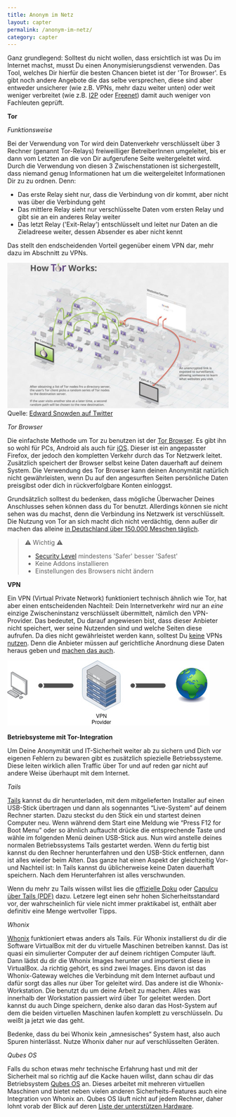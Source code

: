 ```yaml
---
title: Anonym im Netz
layout: capter
permalink: /anonym-im-netz/
category: capter
---
```

Ganz grundlegend: Solltest du nicht wollen, dass ersichtlich ist was Du im Internet machst, musst Du einen Anonymisierungsdienst verwenden. Das Tool, welches Dir hierfür die besten Chancen bietet ist der 'Tor Browser'. Es gibt noch andere Angebote die das selbe versprechen, diese sind aber entweder unsicherer (wie z.B. VPNs, mehr dazu weiter unten) oder weit weniger verbreitet (wie z.B. [I2P](https://geti2p.net/de/) oder [Freenet](https://freenetproject.org/)) damit auch weniger von Fachleuten geprüft.

**Tor**

_Funktionsweise_

Bei der Verwendung von Tor wird dein Datenverkehr verschlüsselt über 3 Rechner (genannt Tor-Relays) freiweilliger BetreiberInnen umgeleitet, bis er dann vom Letzten an die von Dir aufgerufene Seite weitergeleitet wird. Durch die Verwendung von diesen 3 Zwischenstationen ist sichergestellt, dass niemand genug Informationen hat um die weitergeleitet Informationen Dir zu zu ordnen. Denn:

 - Das erste Relay sieht nur, dass die Verbindung von dir kommt, aber nicht was über die Verbindung geht
 - Das mittlere Relay sieht nur verschlüsselte Daten vom ersten Relay und gibt sie an ein anderes Relay weiter
 - Das letzt Relay  ('Exit-Relay') entschlüsselt und leitet nur Daten an die Zieladreese weiter, dessen Absender es aber nicht kennt

Das stellt den endscheidenden Vorteil gegenüber einem VPN dar, mehr dazu im Abschnitt zu VPNs. 

![](../assets/posts/howtorworks.jpg)<br>
Quelle: [Edward Snowden auf Twitter](https://twitter.com/Snowden/status/653587720598626304)

_Tor Browser_

Die einfachste Methode um Tor zu benutzen ist der [Tor Browser](https://www.torproject.org/). Es gibt ihn so wohl für PCs, Android als auch für [iOS](https://apps.apple.com/de/app/onion-browser/id519296448). Dieser ist ein angepasster Firefox, der jedoch den kompletten Verkehr durch das Tor Netzwerk leitet. Zusätzlich speichert der Browser selbst keine Daten dauerhaft auf deinem System. Die Verwendung des Tor Browser kann deinen Anonymität natürlich nicht gewährleisten, wenn Du auf den angesurften Seiten persönliche Daten preisgibst oder dich in rückverfolgbare Konten einloggst.

Grundsätzlich solltest du bedenken, dass mögliche Überwacher Deines Anschlusses sehen können dass du Tor benutzt. Allerdings können sie nicht sehen was du machst, denn die Verbindung ins Netzwerk ist verschlüsselt. Die Nutzung von Tor an sich macht dich nicht verdächtig, denn außer dir machen das alleine [in Deutschland über 150.000 Meschen täglich](https://metrics.torproject.org/userstats-relay-country.html?country=de&events=off).

> ⚠ Wichtig ⚠<br>
> - [Security Level](https://tb-manual.torproject.org/security-settings/) mindestens 'Safer' besser 'Safest'
> - Keine Addons installieren
> - Einstellungen des Browsers nicht ändern

**VPN**

Ein VPN (Virtual Private Network) funktioniert technisch ähnlich wie Tor, hat aber einen entscheidenden Nachteil: Dein Internetverkehr wird nur an _eine_ einzige Zwischeninstanz verschlüsselt übermittelt, nämlich den VPN-Provider. Das bedeutet, Du darauf angewiesen bist, dass dieser Anbieter nicht speichert, wer seine Nutzenden sind und welche Seiten diese aufrufen. Da dies nicht gewährleistet werden kann, solltest Du [keine](https://gist.github.com/joepie91/5a9909939e6ce7d09e29) VPNs [nutzen](https://schub.wtf/blog/2019/04/08/very-precarious-narrative.html). Denn die Anbieter müssen auf gerichtliche Anordnung diese Daten heraus geben und [machen das auch](https://www.theregister.com/2011/09/26/hidemyass_lulzsec_controversy/).

![](../assets/posts/vpn.jpg)

**Betriebsysteme mit Tor-Integration**

Um Deine Anonymität und IT-Sicherheit weiter ab zu sichern und Dich vor eigenen Fehlern zu bewaren gibt es zusätzlich spiezielle Betriebssysteme. Diese leiten wirklich allen Traffic über Tor und auf reden gar nicht auf andere Weise überhaupt mit dem Internet. 

_Tails_

[Tails](https://tails.boum.org/) kannst du dir herunterladen, mit dem mitgelieferten Installer auf einen USB-Stick übertragen und dann als sogennantes “Live-System” auf deinem Rechner starten. Dazu steckst du den Stick ein und startest deinen Computer neu. Wenn während dem Start eine Meldung wie “Press F12 for Boot Menu” oder so ähnlich auftaucht drücke die entsprechende Taste und wähle im folgenden Menü deinen USB-Stick aus. Nun wird anstelle deines normalen Betriebssystems Tails gestartet werden. Wenn du fertig bist kannst du den Rechner herunterfahren und den USB-Stick entfernen, dann ist alles wieder beim Alten. Das ganze hat einen Aspekt der gleichzeitig Vor- und Nachteil ist: In Tails kannst du üblicherweise keine Daten dauerhaft speichern. Nach dem Herunterfahren ist alles verschwunden.

Wenn du mehr zu Tails wissen willst lies die [offizielle Doku](https://tails.boum.org/doc/index.de.html) oder [Capulcu über Tails (PDF)](https://capulcu.blackblogs.org/wp-content/uploads/sites/54/2019/01/Tails2019-01-27-A4.pdf) dazu. Letzere legt einen sehr hohen Sicherheitsstandard vor, der wahrscheinlich für viele nicht immer praktikabel ist, enthält aber definitiv eine Menge wertvoller Tipps.

_Whonix_

[Whonix](https://www.whonix.org/) funktioniert etwas anders als Tails. Für Whonix installierst du dir die Software VirtualBox mit der du virtuelle Maschinen betreiben kannst. Das ist quasi ein simulierter Computer der auf deinem richtigen Computer läuft. Dann lädst du dir die Whonix Images herunter und importierst diese in VirtualBox. Ja richtig gehört, es sind zwei Images. Eins davon ist das Whonix-Gateway welches die Verbindung mit dem Internet aufbaut und dafür sorgt das alles nur über Tor geleitet wird. Das andere ist die Whonix-Workstation. Die benutzt du um deine Arbeit zu machen. Alles was innerhalb der Workstation passiert wird über Tor geleitet werden. Dort kannst du auch Dinge speichern, denke also daran das Host-System auf dem die beiden virtuellen Maschinen laufen komplett zu verschlüsseln. Du weißt ja jetzt wie das geht. 

Bedenke, dass du bei Whonix kein „amnesisches“ System hast, also auch Spuren hinterlässt. Nutze Whonix daher nur auf verschlüsselten Geräten. 

_Qubes OS_

Falls du schon etwas mehr technische Erfahrung hast und mit der Sicherheit mal so richtig auf die Kacke hauen willst, dann schau dir das Betriebsystem [Qubes OS](https://www.qubes-os.org/) an. Dieses arbeitet mit mehreren virtuellen Maschinen und bietet neben vielen anderen Sicherheits-Features auch eine Integration von Whonix an. Qubes OS läuft nicht auf jedem Rechner, daher lohnt vorab der Blick auf deren [Liste der unterstützen Hardware](https://www.qubes-os.org/hcl/).
